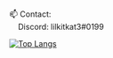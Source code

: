 📫 Contact:\
&nbsp;&nbsp;&nbsp;&nbsp;Discord: lilkitkat3#0199
  
[![Top Langs](https://github-readme-stats.vercel.app/api/top-langs/?username=lilkitkat1&theme=dark)](https://github.com/anuraghazra/github-readme-stats)
